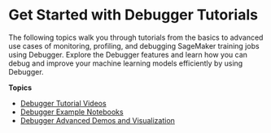 # Get Started with Debugger Tutorials<a name="debugger-tutorial"></a>

The following topics walk you through tutorials from the basics to advanced use cases of monitoring, profiling, and debugging SageMaker training jobs using Debugger\. Explore the Debugger features and learn how you can debug and improve your machine learning models efficiently by using Debugger\.

**Topics**
+ [Debugger Tutorial Videos](debugger-videos.md)
+ [Debugger Example Notebooks](debugger-notebooks.md)
+ [Debugger Advanced Demos and Visualization](debugger-visualization.md)